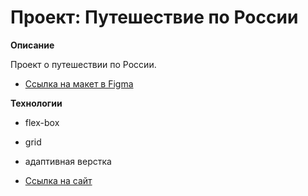 # Проект: Путешествие по России

**Описание**

Проект о путешествии по России.
* [Ссылка на макет в Figma](https://www.figma.com/file/5S2WSbEFL6awjVWJ0NWL8Q/Sprint-3_-Russia-_-desktop-mobile?node-id=28503%3A0)


**Технологии**

* flex-box
* grid
* адаптивная верстка

* [Ссылка на сайт](https://saryunaaa.github.io/russian-travel/)




